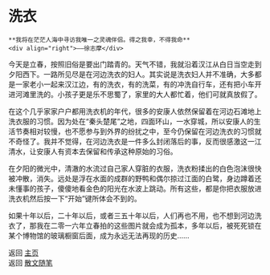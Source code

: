 # 洗衣

```{tip} 
**我将在茫茫人海中寻访我唯一之灵魂伴侣。得之我幸，不得我命**       
<div align="right">——徐志摩</div>
```

今天是立春，按照旧俗是要出门踏青的。天气不错，我就沿着汉江从白日当空走到夕阳西下。一路所见尽是在河边洗衣的妇人。其实说是洗衣妇人并不准确，大多都是一家老小一起来汉江边，有的洗衣，有的洗菜，有的冲洗自行车，还有把小车开进河滩里洗的。小孩子更是乐不思蜀了，家里的大人都忙着，他们可就真放假了。

在这个几乎家家户户都用洗衣机的年代，很多的安康人依然保留着在河边石滩地上洗衣服的习惯。因为处在“秦头楚尾”之地，四面环山，一水穿城，所以安康人的生活节奏相对较慢，也不愿参与到外界的纷扰之中，至今仍保留在河边洗衣的习惯就不奇怪了。我并不觉得，在河边洗衣是一件多么封闭落后的事，反而很感激这一江清水，让安康人有资本去保留和传承这种原始的习俗。

在夕阳的微光中，清澈的水流过自己家人穿脏的衣服，洗衣粉揉出的白色泡沫很快被冲散，消失。远处是浮在水面的成群的野鸭和偶尔掠过江面的白鹭，身边蹲着还未懂事的孩子，傻傻地看金色的阳光在水波上跳动。所有这些，都是你把衣服放进洗衣机然后按一下“开始”键所体会不到的。

如果十年以后，二十年以后，或者三五十年以后，人们再也不用，也不想到河边洗衣了，那我在二零一六年立春拍的这些图片就会成为孤本，多年以后，被死死锁在某个博物馆的玻璃橱窗后面，成为永远无法再现的历史……



返回 [主页](../../../intro.md)   
返回 [散文随笔](../../../posts/essaycollection.md)